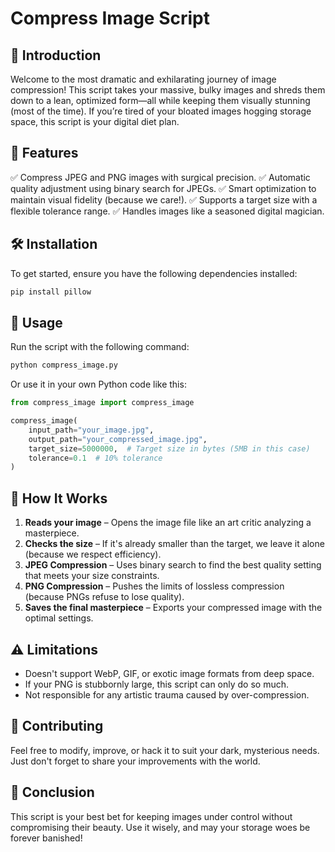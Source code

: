 # Compress Image Script

## 📌 Introduction
Welcome to the most dramatic and exhilarating journey of image compression! This script takes your massive, bulky images and shreds them down to a lean, optimized form—all while keeping them visually stunning (most of the time). If you’re tired of your bloated images hogging storage space, this script is your digital diet plan.

## 🎯 Features
✅ Compress JPEG and PNG images with surgical precision.
✅ Automatic quality adjustment using binary search for JPEGs.
✅ Smart optimization to maintain visual fidelity (because we care!).
✅ Supports a target size with a flexible tolerance range.
✅ Handles images like a seasoned digital magician.

## 🛠️ Installation
To get started, ensure you have the following dependencies installed:

```bash
pip install pillow
```

## 🚀 Usage
Run the script with the following command:

```python
python compress_image.py
```

Or use it in your own Python code like this:

```python
from compress_image import compress_image

compress_image(
    input_path="your_image.jpg",
    output_path="your_compressed_image.jpg",
    target_size=5000000,  # Target size in bytes (5MB in this case)
    tolerance=0.1  # 10% tolerance
)
```

## 📏 How It Works
1. **Reads your image** – Opens the image file like an art critic analyzing a masterpiece.
2. **Checks the size** – If it's already smaller than the target, we leave it alone (because we respect efficiency).
3. **JPEG Compression** – Uses binary search to find the best quality setting that meets your size constraints.
4. **PNG Compression** – Pushes the limits of lossless compression (because PNGs refuse to lose quality).
5. **Saves the final masterpiece** – Exports your compressed image with the optimal settings.

## ⚠️ Limitations
- Doesn't support WebP, GIF, or exotic image formats from deep space.
- If your PNG is stubbornly large, this script can only do so much.
- Not responsible for any artistic trauma caused by over-compression.

## 🤝 Contributing
Feel free to modify, improve, or hack it to suit your dark, mysterious needs. Just don't forget to share your improvements with the world.

## 🎉 Conclusion
This script is your best bet for keeping images under control without compromising their beauty. Use it wisely, and may your storage woes be forever banished!

